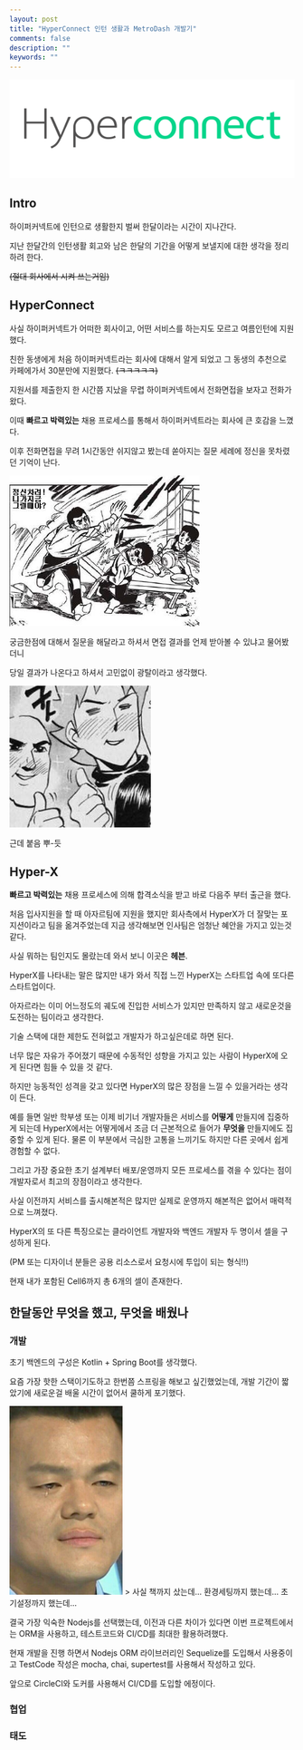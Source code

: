 ```yaml
---
layout: post
title: "HyperConnect 인턴 생활과 MetroDash 개발기"
comments: false
description: ""
keywords: ""
---
```


![logo](/images/hpcnt/logo.png)

## Intro



하이퍼커넥트에 인턴으로 생활한지 벌써 한달이라는 시간이 지나간다.

지난 한달간의 인턴생활 회고와 남은 한달의 기간을 어떻게 보낼지에 대한 생각을 정리하려 한다.

~~(절대 회사에서 시켜 쓰는거임)~~

## HyperConnect

사실 하이퍼커넥트가 어떠한 회사이고, 어떤 서비스를 하는지도 모르고 여름인턴에 지원 했다.

친한 동생에게 처음 하이퍼커넥트라는 회사에 대해서 알게 되었고 그 동생의 추천으로 카페에가서 30분만에 지원했다. ~~(ㅋㅋㅋㅋㅋ)~~

지원서를 제출한지 한 시간쯤 지났을 무렵 하이퍼커넥트에서 전화면접을 보자고 전화가 왔다.

이때 **빠르고 박력있는** 채용 프로세스를 통해서 하이퍼커넥트라는 회사에 큰 호감을 느꼈다.

이후 전화면접을 무려 1시간동안 쉬지않고 봤는데 쏟아지는 질문 세례에 정신을 못차렸던 기억이 난다.

![wa](/images/hpcnt/wa.jpg)


궁금한점에 대해서 질문을 해달라고 하셔서 면접 결과를 언제 받아볼 수 있냐고 물어봤더니

당일 결과가 나온다고 하셔서 고민없이 광탈이라고 생각했다.

![good](/images/hpcnt/good.jpg)

근데 붙음 뿌-듯




## Hyper-X

**빠르고 박력있는** 채용 프로세스에 의해 합격소식을 받고 바로 다음주 부터 출근을 했다.

처음 입사지원을 할 때 아자르팀에 지원을 했지만 회사측에서 HyperX가 더 잘맞는 포지션이라고 팀을 옮겨주었는데 지금 생각해보면 인사팀은 엄청난 혜안을 가지고 있는것 같다.

사실 뭐하는 팀인지도 몰랐는데 와서 보니 이곳은 **헤븐**.

HyperX를 나타내는 말은 많지만 내가 와서 직접 느낀 HyperX는 스타트업 속에 또다른 스타트업이다.

아자르라는 이미 어느정도의 궤도에 진입한 서비스가 있지만 만족하지 않고 새로운것을 도전하는 팀이라고 생각한다.

기술 스택에 대한 제한도 전혀없고 개발자가 하고싶은데로 하면 된다.

너무 많은 자유가 주어졌기 때문에 수동적인 성향을 가지고 있는 사람이 HyperX에 오게 된다면 힘들 수 있을 것 같다.

하지만 능동적인 성격을 갖고 있다면 HyperX의 많은 장점을 느낄 수 있을거라는 생각이 든다.

예를 들면 일반 학부생 또는 이제 비기너 개발자들은 서비스를 **어떻게** 만들지에 집중하게 되는데 HyperX에서는 어떻게에서 조금 더 근본적으로 들어가 **무엇을** 만들지에도 집중할 수 있게 된다. 물론 이 부분에서 극심한 고통을 느끼기도 하지만 다른 곳에서 쉽게 경험할 수 없다.

그리고 가장 중요한 초기 설계부터 배포/운영까지 모든 프로세스를 겪을 수 있다는 점이 개발자로서 최고의 장점이라고 생각한다.

사실 이전까지 서비스를 출시해본적은 많지만 실제로 운영까지 해본적은 없어서 매력적으로 느껴졌다.


HyperX의 또 다른 특징으로는 클라이언트 개발자와 백엔드 개발자 두 명이서 셀을 구성하게 된다.

(PM 또는 디자이너 분들은 공용 리소스로서 요청시에 투입이 되는 형식!!)

현재 내가 포함된 Cell6까지 총 6개의 셀이 존재한다.

## 한달동안 무엇을 했고, 무엇을 배웠나

### 개발

초기 백엔드의 구성은 Kotlin + Spring Boot를 생각했다.

요즘 가장 핫한 스택이기도하고 한번쯤 스프링을 해보고 싶긴했었는데, 개발 기간이 짧았기에 새로운걸 배울 시간이 없어서 쿨하게 포기했다.

<img src="/images/hpcnt/sad.jpg" alt="drawing" width="200px"/>
> 사실 책까지 샀는데... 환경세팅까지 했는데... 초기설정까지 했는데...


결국 가장 익숙한 Nodejs를 선택했는데, 이전과 다른 차이가 있다면 이번 프로젝트에서는 ORM을 사용하고, 테스트코드와 CI/CD를 최대한 활용하려했다.


현재 개발을 진행 하면서 Nodejs ORM 라이브러리인 Sequelize를 도입해서 사용중이고 TestCode 작성은 mocha, chai, supertest를 사용해서 작성하고 있다.

앞으로 CircleCI와 도커를 사용해서 CI/CD를 도입할 에정이다.


### 협업


### 태도
